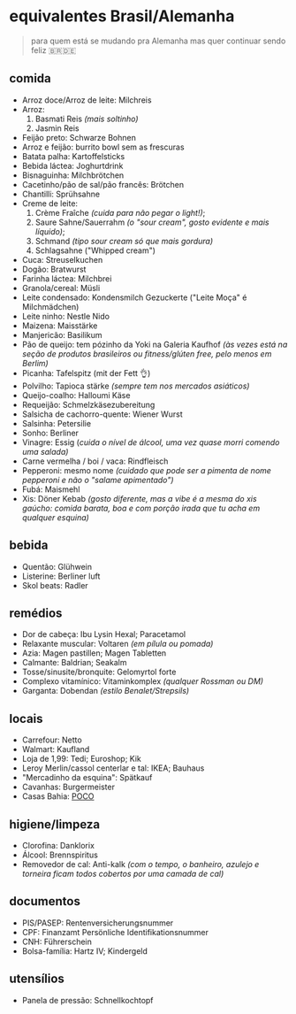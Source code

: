 # equivalentes Brasil/Alemanha
> para quem está se mudando pra Alemanha mas quer continuar sendo feliz 🇧🇷🇩🇪

## comida
* Arroz doce/Arroz de leite: Milchreis
* Arroz:
  1. Basmati Reis _(mais soltinho)_
  2. Jasmin Reis
* Feijão preto: Schwarze Bohnen
* Arroz e feijão: burrito bowl sem as frescuras
* Batata palha: Kartoffelsticks
* Bebida láctea: Joghurtdrink
* Bisnaguinha: Milchbrötchen
* Cacetinho/pão de sal/pão francês: Brötchen
* Chantilli: Sprühsahne
* Creme de leite:
  1. Crème Fraîche _(cuida para não pegar o light!)_;
  2. Saure Sahne/Sauerrahm _(o "sour cream", gosto evidente e mais líquido)_;
  3. Schmand _(tipo sour cream só que mais gordura)_
  4. Schlagsahne ("Whipped cream")
* Cuca: Streuselkuchen
* Dogão: Bratwurst
* Farinha láctea: Milchbrei
* Granola/cereal: Müsli
* Leite condensado: Kondensmilch Gezuckerte ("Leite Moça" é Milchmädchen)
* Leite ninho: Nestle Nido
* Maizena: Maisstärke
* Manjericão: Basilikum
* Pão de queijo: tem pózinho da Yoki na Galeria Kaufhof _(às vezes está na seção de produtos brasileiros ou fitness/glúten free, pelo menos em Berlim)_
* Picanha: Tafelspitz (mit der Fett :ok_hand:)
* Polvilho: Tapioca stärke _(sempre tem nos mercados asiáticos)_
* Queijo-coalho: Halloumi Käse
* Requeijão: Schmelzkäsezubereitung
* Salsicha de cachorro-quente: Wiener Wurst
* Salsinha: Petersilie
* Sonho: Berliner
* Vinagre: Essig (_cuida o nível de álcool, uma vez quase morri comendo uma salada)_
* Carne vermelha / boi / vaca: Rindfleisch
* Pepperoni: mesmo nome _(cuidado que pode ser a pimenta de nome pepperoni e não o "salame apimentado")_
* Fubá: Maismehl
* Xis: Döner Kebab _(gosto diferente, mas a vibe é a mesma do xis gaúcho: comida barata, boa e com porção irada que tu acha em qualquer esquina)_

## bebida
* Quentão: Glühwein
* Listerine: Berliner luft
* Skol beats: Radler

## remédios
* Dor de cabeça: Ibu Lysin Hexal; Paracetamol
* Relaxante muscular: Voltaren _(em pílula ou pomada)_
* Azia: Magen pastillen; Magen Tabletten
* Calmante: Baldrian; Seakalm
* Tosse/sinusite/bronquite: Gelomyrtol forte
* Complexo vitamínico: Vitaminkomplex _(qualquer Rossman ou DM)_
* Garganta: Dobendan _(estilo Benalet/Strepsils)_

## locais
* Carrefour: Netto
* Walmart: Kaufland
* Loja de 1,99: Tedi; Euroshop; Kik
* Leroy Merlin/cassol centerlar e tal: IKEA; Bauhaus
* "Mercadinho da esquina": Spätkauf
* Cavanhas: Burgermeister
* Casas Bahia: [POCO](https://www.poco.de/)

## higiene/limpeza
* Clorofina: Danklorix
* Álcool: Brennspiritus
* Removedor de cal: Anti-kalk _(com o tempo, o banheiro, azulejo e torneira ficam todos cobertos por uma camada de cal)_

## documentos
* PIS/PASEP: Rentenversicherungsnummer
* CPF: Finanzamt Persönliche Identifikationsnummer
* CNH: Führerschein
* Bolsa-família: Hartz IV; Kindergeld

## utensílios
* Panela de pressão: Schnellkochtopf 
